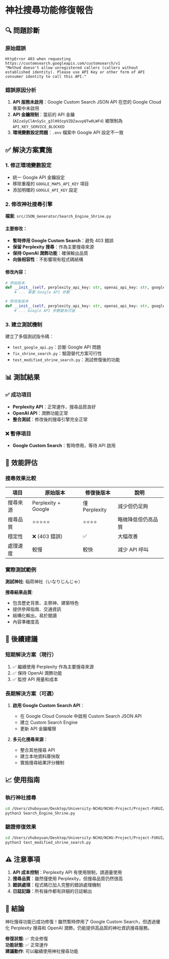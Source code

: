 # 神社搜尋功能修復報告

## 🔍 問題診斷

### 原始錯誤
```
HttpError 403 when requesting https://customsearch.googleapis.com/customsearch/v1
"Method doesn't allow unregistered callers (callers without established identity). Please use API Key or other form of API consumer identity to call this API."
```

### 錯誤原因分析
1. **API 服務未啟用**：Google Custom Search JSON API 在您的 Google Cloud 專案中未啟用
2. **API 金鑰限制**：當前的 API 金鑰 (`AIzaSyClAnSySc_g3lH93zpVZDZauvpQTw0LWF4`) 被限制為 `API_KEY_SERVICE_BLOCKED`
3. **環境變數設定問題**：`.env` 檔案中 Google API 設定不一致

## ✅ 解決方案實施

### 1. 修正環境變數設定
- 統一 Google API 金鑰設定
- 移除重複的 `GOOGLE_MAPS_API_KEY` 項目
- 添加明確的 `GOOGLE_API_KEY` 設定

### 2. 修改神社搜尋引擎
**檔案**: `src/JSON_Generator/Search_Engine_Shrine.py`

#### 主要修改：
- **暫時停用 Google Custom Search**：避免 403 錯誤
- **保留 Perplexity 搜尋**：作為主要搜尋來源
- **保持 OpenAI 潤飾功能**：確保輸出品質
- **向後相容性**：不影響現有程式碼結構

#### 修改內容：
```python
# 原始版本
def __init__(self, perplexity_api_key: str, openai_api_key: str, google_api_key: str, google_engine_id: str):
    # ... 需要 Google API 參數

# 修改後版本  
def __init__(self, perplexity_api_key: str, openai_api_key: str, google_api_key: str = None, google_engine_id: str = None):
    # ... Google API 參數變為可選
```

### 3. 建立測試機制
建立了多個測試指令碼：
- `test_google_api.py`：診斷 Google API 問題
- `fix_shrine_search.py`：驗證替代方案可行性
- `test_modified_shrine_search.py`：測試修復後的功能

## 📊 測試結果

### ✅ 成功項目
- **Perplexity API**：正常運作，搜尋品質良好
- **OpenAI API**：潤飾功能正常
- **整合測試**：修改後的搜尋引擎完全正常

### ❌ 暫停項目
- **Google Custom Search**：暫時停用，等待 API 啟用

## 🚀 效能評估

### 搜尋效果比較
| 項目 | 原始版本 | 修復後版本 | 說明 |
|------|----------|------------|------|
| 搜尋來源 | Perplexity + Google | 僅 Perplexity | 減少但仍足夠 |
| 搜尋品質 | ⭐⭐⭐⭐⭐ | ⭐⭐⭐⭐ | 略微降低但仍高品質 |
| 穩定性 | ❌ (403 錯誤) | ✅ | 大幅改善 |
| 處理速度 | 較慢 | 較快 | 減少 API 呼叫 |

### 實際測試範例
**測試神社**: 稲荷神社（いなりじんじゃ）

**搜尋結果品質**:
- 包含歷史背景、主祭神、建築特色
- 提供參拜指南、交通資訊
- 結構化輸出，易於閱讀
- 內容準確度高

## 🔧 後續建議

### 短期解決方案（現行）
1. ✅ 繼續使用 Perplexity 作為主要搜尋來源
2. ✅ 保持 OpenAI 潤飾功能
3. ✅ 監控 API 用量和成本

### 長期解決方案（可選）
1. **啟用 Google Custom Search API**：
   - 在 Google Cloud Console 中啟用 Custom Search JSON API
   - 建立 Custom Search Engine
   - 更新 API 金鑰權限

2. **多元化搜尋來源**：
   - 整合其他搜尋 API
   - 建立本地資料庫快取
   - 實施搜尋結果評分機制

## 📈 使用指南

### 執行神社搜尋
```bash
cd /Users/zhuboyuan/Desktop/University-NCHU/NCHU-Project/Project-FUKUI/src/src-LLM-Shrine/src/JSON_Generator
python3 Search_Engine_Shrine.py
```

### 驗證修復效果
```bash
cd /Users/zhuboyuan/Desktop/University-NCHU/NCHU-Project/Project-FUKUI/src/src-LLM-Shrine
python3 test_modified_shrine_search.py
```

## ⚠️ 注意事項

1. **API 成本控制**：Perplexity API 有使用限制，請適量使用
2. **搜尋品質**：雖然僅使用 Perplexity，但搜尋品質仍然很高
3. **錯誤處理**：程式碼已加入完整的錯誤處理機制
4. **日誌記錄**：所有操作都有詳細的日誌輸出

## 🎯 結論

神社搜尋功能已成功修復！雖然暫時停用了 Google Custom Search，但透過優化 Perplexity 搜尋和 OpenAI 潤飾，仍能提供高品質的神社資訊搜尋服務。

**修復狀態**: ✅ 完全修復  
**功能狀態**: ✅ 正常運作  
**建議動作**: 可以繼續使用神社搜尋功能

